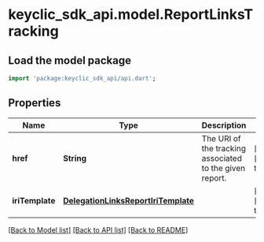 # keyclic_sdk_api.model.ReportLinksTracking

## Load the model package
```dart
import 'package:keyclic_sdk_api/api.dart';
```

## Properties
Name | Type | Description | Notes
------------ | ------------- | ------------- | -------------
**href** | **String** | The URI of the tracking associated to the given report. | [optional] [default to null]
**iriTemplate** | [**DelegationLinksReportIriTemplate**](DelegationLinksReportIriTemplate.md) |  | [optional] [default to null]

[[Back to Model list]](../README.md#documentation-for-models) [[Back to API list]](../README.md#documentation-for-api-endpoints) [[Back to README]](../README.md)


